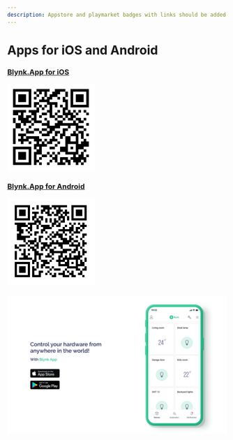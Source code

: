 ```yaml
---
description: Appstore and playmarket badges with links should be added here
---
```


# Apps for iOS and Android

### [Blynk.App for iOS](https://apps.apple.com/us/app/blynk-iot/id1559317868)

![](../.gitbook/assets/iosapplnk.png)

### [Blynk.App for Android](https://play.google.com/store/apps/details?id=cloud.blynk)

![](../.gitbook/assets/gplayapplnk.png)

### 

![](../.gitbook/assets/apps.png)

